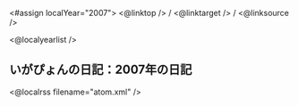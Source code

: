 <#assign localYear="2007">
<@linktop /> 
/ <@linktarget /> 
/ <@linksource /> 

<@localyearlist />

## いがぴょんの日記：2007年の日記

<@localrss filename="atom.xml" />
